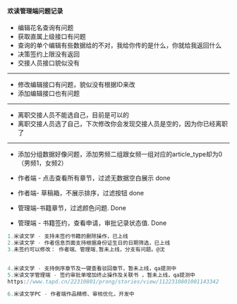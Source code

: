 #### 欢读管理端问题记录

- 编辑花名查询有问题
- 获取直属上级接口有问题
- 查询的单个编辑有些数据给的不对，我给你传的是什么，你就给我返回什么
- 决策签约上限没有返回
- 交接人员接口貌似没有

-----------------------------

- 修改编辑接口有问题，貌似没有根据ID来改
- 添加编辑接口也有问题

--------------------

- 离职交接人员不能选自己，目前是可以的
- 离职交接人员选了自己，下次修改你会发现交接人员是空的，因为你已经离职了

--------------

- 添加分组数据好像问题，添加男频二组跟女频一组对应的article_type却为0（男频1，女频2）













- 作者端 - 点击查看所有章节，过滤无数据空白展示   done
- 作者端- 草稿箱，不展示排序，过滤按钮   done
- 管理端-书籍章节，过滤颜色问题.  Done
- 管理端 - 书籍签约，查看申请，审批记录状态值.   Done

  

```js
1.米读文学 - 支持未签约书籍的删除操作，已上线
2.米读文学 - 作者信息页面支持根据身份证生日的日期筛选，已上线
3.未签约可以修改： 作者端、管理端,暂未上线，分支有问题。@沈


4.米读文学 - 支持倒序章节及一键查看驳回章节，暂未上线，qa提测中 
5.米读文学管理端 - 签约审批单增加终止操作及关联书 ，暂未上线，qa提测中
https://www.tapd.cn/22310801/prong/stories/view/1122310801001143342

6.米读文学PC - 作者端作品精修、审核优化，开发中

```























